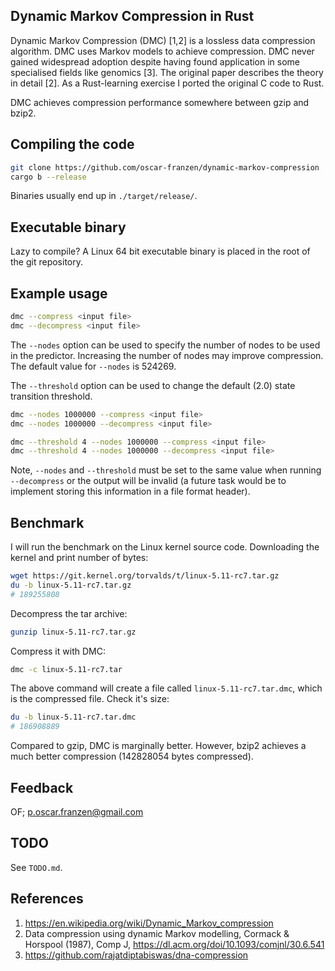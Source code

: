 ## Dynamic Markov Compression in Rust
Dynamic Markov Compression (DMC) [1,2] is a lossless data compression
algorithm. DMC uses Markov models to achieve compression. DMC never
gained widespread adoption despite having found application in some
specialised fields like genomics [3]. The original paper describes the
theory in detail [2]. As a Rust-learning exercise I ported the
original C code to Rust.

DMC achieves compression performance somewhere between gzip and bzip2.

## Compiling the code
```bash
git clone https://github.com/oscar-franzen/dynamic-markov-compression
cargo b --release
```
Binaries usually end up in `./target/release/`.

## Executable binary
Lazy to compile? A Linux 64 bit executable binary is placed in the
root of the git repository.

## Example usage
```bash
dmc --compress <input file>
dmc --decompress <input file>
```

The `--nodes` option can be used to specify the number of nodes to be
used in the predictor. Increasing the number of nodes may improve
compression. The default value for `--nodes` is 524269.

The `--threshold` option can be used to change the default (2.0) state
transition threshold.

```bash
dmc --nodes 1000000 --compress <input file>
dmc --nodes 1000000 --decompress <input file>

dmc --threshold 4 --nodes 1000000 --compress <input file>
dmc --threshold 4 --nodes 1000000 --decompress <input file>
```

Note, `--nodes` and `--threshold` must be set to the same value when
running `--decompress` or the output will be invalid (a future task
would be to implement storing this information in a file format
header).

## Benchmark
I will run the benchmark on the Linux kernel source code. Downloading
the kernel and print number of bytes:

```bash
wget https://git.kernel.org/torvalds/t/linux-5.11-rc7.tar.gz
du -b linux-5.11-rc7.tar.gz
# 189255808
```

Decompress the tar archive:
```bash
gunzip linux-5.11-rc7.tar.gz
```

Compress it with DMC:
```bash
dmc -c linux-5.11-rc7.tar
```

The above command will create a file called `linux-5.11-rc7.tar.dmc`,
which is the compressed file. Check it's size:

```bash
du -b linux-5.11-rc7.tar.dmc
# 186908889
```

Compared to gzip, DMC is marginally better. However, bzip2 achieves a
much better compression (142828054 bytes compressed).

## Feedback
OF; <p.oscar.franzen@gmail.com>

## TODO
See `TODO.md`.

## References
1. https://en.wikipedia.org/wiki/Dynamic_Markov_compression
2. Data compression using dynamic Markov modelling, Cormack &
   Horspool (1987), Comp J, https://dl.acm.org/doi/10.1093/comjnl/30.6.541
3. https://github.com/rajatdiptabiswas/dna-compression
